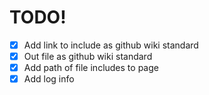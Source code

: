 # TODO!

- [x] Add link to include as github wiki standard
- [x] Out file as github wiki standard
- [x] Add path of file includes to page
- [x] Add log info
